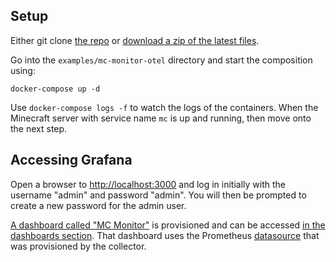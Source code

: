 ## Setup

Either git clone [the repo](https://github.com/itzg/mc-monitor) or [download a zip of the latest files](https://github.com/itzg/mc-monitor/archive/refs/heads/master.zip).

Go into the `examples/mc-monitor-otel` directory and start the composition using:

```shell
docker-compose up -d
```

Use `docker-compose logs -f` to watch the logs of the containers. When the Minecraft server with service name `mc` is up and running, then move onto the next step.

## Accessing Grafana

Open a browser to <http://localhost:3000> and log in initially with the username "admin" and password "admin". You will then be prompted to create a new password for the admin user.

[A dashboard called "MC Monitor"](http://localhost:3000/d/PpzSgJAnk/mc-monitor?orgId=1) is provisioned and can be accessed [in the dashboards section](http://localhost:3000/dashboards). That dashboard uses the Prometheus [datasource](http://localhost:3000/datasources) that was provisioned by the collector.

